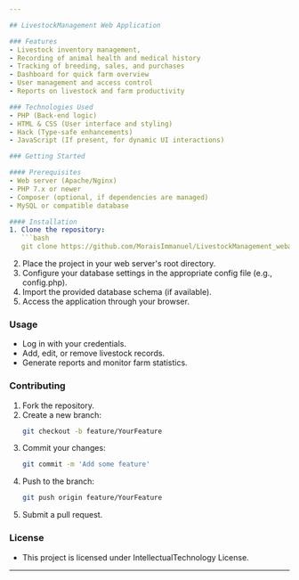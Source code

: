 ```yaml
---

## LivestockManagement Web Application

### Features
- Livestock inventory management,
- Recording of animal health and medical history
- Tracking of breeding, sales, and purchases
- Dashboard for quick farm overview
- User management and access control
- Reports on livestock and farm productivity

### Technologies Used
- PHP (Back-end logic)
- HTML & CSS (User interface and styling)
- Hack (Type-safe enhancements)
- JavaScript (If present, for dynamic UI interactions)

### Getting Started

#### Prerequisites
- Web server (Apache/Nginx)
- PHP 7.x or newer
- Composer (optional, if dependencies are managed)
- MySQL or compatible database

#### Installation
1. Clone the repository:
   ```bash
   git clone https://github.com/MoraisImmanuel/LivestockManagement_webaplication.git
   ```
2. Place the project in your web server's root directory.
3. Configure your database settings in the appropriate config file (e.g., config.php).
4. Import the provided database schema (if available).
5. Access the application through your browser.

### Usage
- Log in with your credentials.
- Add, edit, or remove livestock records.
- Generate reports and monitor farm statistics.

### Contributing
1. Fork the repository.
2. Create a new branch:
   ```bash
   git checkout -b feature/YourFeature
   ```
3. Commit your changes:
   ```bash
   git commit -m 'Add some feature'
   ```
4. Push to the branch:
   ```bash
   git push origin feature/YourFeature
   ```
5. Submit a pull request.

### License
- This project is licensed under IntellectualTechnology License.

---
```

